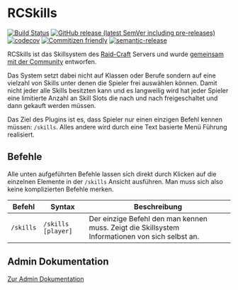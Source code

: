 # RCSkills

[![Build Status](https://github.com/raidcraft/rcskills/workflows/Build/badge.svg)](../../actions?query=workflow%3ABuild)
[![GitHub release (latest SemVer including pre-releases)](https://img.shields.io/github/v/release/raidcraft/rcskills?include_prereleases&label=release)](../../releases)
[![codecov](https://codecov.io/gh/raidcraft/rcskills/branch/master/graph/badge.svg)](https://codecov.io/gh/raidcraft/rcskills)
[![Commitizen friendly](https://img.shields.io/badge/commitizen-friendly-brightgreen.svg)](http://commitizen.github.io/cz-cli/)
[![semantic-release](https://img.shields.io/badge/%20%20%F0%9F%93%A6%F0%9F%9A%80-semantic--release-e10079.svg)](https://github.com/semantic-release/semantic-release)

RCSkills ist das Skillsystem des [Raid-Craft](https://raid-craft.de) Servers und wurde [gemeinsam mit der Community](https://raid-craft.de/forum/thread/5622-berufe-und-ihre-skills-sowie-das-wirtschaftssystem) entworfen.

Das System setzt dabei nicht auf Klassen oder Berufe sondern auf eine vielzahl von Skills unter denen die Spieler frei auswählen können. Damit nicht jeder alle Skills besitzten kann und es langweilig wird hat jeder Spieler eine limitierte Anzahl an Skill Slots die nach und nach freigeschaltet und dann gekauft werden müssen.

Das Ziel des Plugins ist es, dass Spieler nur einen einzigen Befehl kennen müssen: `/skills`. Alles andere wird durch eine Text basierte Menü Führung realisiert.

## Befehle

Alle unten aufgeführten Befehle lassen sich direkt durch Klicken auf die einzelnen Elemente in der `/skills` Ansicht ausführen. Man muss sich also keine komplizierten Befehle merken.

| Befehl | Syntax | Beschreibung |
| ------ | ------ | ------------ |
| `/skills` | `/skills [player]` | Der einzige Befehl den man kennen muss. Zeigt die Skillsystem Informationen von sich selbst an. |

## Admin Dokumentation

[Zur Admin Dokumentation](docs/ADMIN.md)
